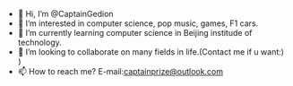 - 👋 Hi, I’m @CaptainGedion
- 👀 I’m interested in computer science, pop music, games, F1 cars.
- 🌱 I’m currently learning computer science in Beijing institude of technology.
- 💞️ I’m looking to collaborate on many fields in life.(Contact me if u want:) )
- 📫 How to reach me? E-mail:captainprize@outlook.com

<!---
CaptainGedion/CaptainGedion is a ✨ special ✨ repository because its `README.md` (this file) appears on your GitHub profile.
You can click the Preview link to take a look at your changes.
--->
